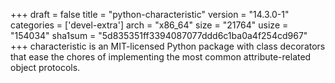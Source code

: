 +++
draft = false
title = "python-characteristic"
version = "14.3.0-1"
categories = ['devel-extra']
arch = "x86_64"
size = "21764"
usize = "154034"
sha1sum = "5d835351ff3394087077ddd6c1ba0a4f254cd967"
+++
characteristic is an MIT-licensed Python package with class decorators that ease the chores of implementing the most common attribute-related object protocols.